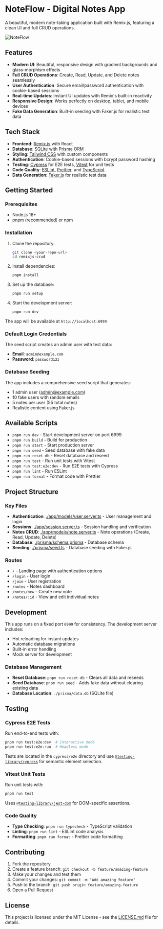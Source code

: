 # NoteFlow - Digital Notes App

A beautiful, modern note-taking application built with Remix.js, featuring a clean UI and full CRUD operations.

![NoteFlow](https://i.ibb.co/CpSRwj0G/image.png)

## Features

- **Modern UI**: Beautiful, responsive design with gradient backgrounds and glass-morphism effects
- **Full CRUD Operations**: Create, Read, Update, and Delete notes seamlessly
- **User Authentication**: Secure email/password authentication with cookie-based sessions
- **Real-time Updates**: Instant UI updates with Remix's built-in reactivity
- **Responsive Design**: Works perfectly on desktop, tablet, and mobile devices
- **Fake Data Generation**: Built-in seeding with Faker.js for realistic test data

## Tech Stack

- **Frontend**: [Remix.js](https://remix.run/) with React
- **Database**: [SQLite](https://sqlite.org) with [Prisma ORM](https://prisma.io)
- **Styling**: [Tailwind CSS](https://tailwindcss.com/) with custom components
- **Authentication**: Cookie-based sessions with bcrypt password hashing
- **Testing**: [Cypress](https://cypress.io) for E2E tests, [Vitest](https://vitest.dev) for unit tests
- **Code Quality**: [ESLint](https://eslint.org), [Prettier](https://prettier.io), and [TypeScript](https://typescriptlang.org)
- **Data Generation**: [Faker.js](https://fakerjs.dev/) for realistic test data

## Getting Started

### Prerequisites

- Node.js 18+ 
- pnpm (recommended) or npm

### Installation

1. Clone the repository:
   ```bash
   git clone <your-repo-url>
   cd remixjs-crud
   ```

2. Install dependencies:
   ```bash
   pnpm install
   ```

3. Set up the database:
   ```bash
   pnpm run setup
   ```

4. Start the development server:
   ```bash
   pnpm run dev
   ```

The app will be available at `http://localhost:6999`

### Default Login Credentials

The seed script creates an admin user with test data:

- **Email**: `admin@example.com`
- **Password**: `password123`

### Database Seeding

The app includes a comprehensive seed script that generates:
- 1 admin user (admin@example.com)
- 10 fake users with random emails
- 5 notes per user (55 total notes)
- Realistic content using Faker.js

## Available Scripts

- `pnpm run dev` - Start development server on port 6999
- `pnpm run build` - Build for production
- `pnpm run start` - Start production server
- `pnpm run seed` - Seed database with fake data
- `pnpm run reset-db` - Reset database and reseed
- `pnpm run test` - Run unit tests with Vitest
- `pnpm run test:e2e:dev` - Run E2E tests with Cypress
- `pnpm run lint` - Run ESLint
- `pnpm run format` - Format code with Prettier

## Project Structure

### Key Files

- **Authentication**: [./app/models/user.server.ts](./app/models/user.server.ts) - User management and login
- **Sessions**: [./app/session.server.ts](./app/session.server.ts) - Session handling and verification
- **Notes CRUD**: [./app/models/note.server.ts](./app/models/note.server.ts) - Note operations (Create, Read, Update, Delete)
- **Database**: [./prisma/schema.prisma](./prisma/schema.prisma) - Database schema
- **Seeding**: [./prisma/seed.ts](./prisma/seed.ts) - Database seeding with Faker.js

### Routes

- `/` - Landing page with authentication options
- `/login` - User login
- `/join` - User registration  
- `/notes` - Notes dashboard
- `/notes/new` - Create new note
- `/notes/:id` - View and edit individual notes

## Development

This app runs on a fixed port `6999` for consistency. The development server includes:

- Hot reloading for instant updates
- Automatic database migrations
- Built-in error handling
- Mock server for development

### Database Management

- **Reset Database**: `pnpm run reset-db` - Clears all data and reseeds
- **Seed Database**: `pnpm run seed` - Adds fake data without clearing existing data
- **Database Location**: `./prisma/data.db` (SQLite file)

## Testing

### Cypress E2E Tests

Run end-to-end tests with:
```bash
pnpm run test:e2e:dev  # Interactive mode
pnpm run test:e2e:run  # Headless mode
```

Tests are located in the `cypress/e2e` directory and use [`@testing-library/cypress`](https://testing-library.com/cypress) for semantic element selection.

### Vitest Unit Tests

Run unit tests with:
```bash
pnpm run test
```

Uses [`@testing-library/jest-dom`](https://testing-library.com/jest-dom) for DOM-specific assertions.

### Code Quality

- **Type Checking**: `pnpm run typecheck` - TypeScript validation
- **Linting**: `pnpm run lint` - ESLint code analysis  
- **Formatting**: `pnpm run format` - Prettier code formatting

## Contributing

1. Fork the repository
2. Create a feature branch: `git checkout -b feature/amazing-feature`
3. Make your changes and test them
4. Commit your changes: `git commit -m 'Add amazing feature'`
5. Push to the branch: `git push origin feature/amazing-feature`
6. Open a Pull Request

## License

This project is licensed under the MIT License - see the [LICENSE.md](LICENSE.md) file for details.
